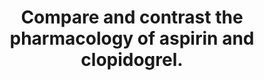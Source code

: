 ---
title: "Compare and contrast the pharmacology of aspirin and clopidogrel."
entityType: SAQ
exam: PEX
college: CICM
year: 2015
sitting: B
question: 20
passRate: 46
EC_extraCredit:
- "Candidates who followed a traditional template for pharmacology answers scored better, providing answers that covered the breath of the topic."
EC_expectedDomains:
- "Both agents are principally used as anti-platelet agents. Aspirin however has wider clinical applications."
- "Mechanism of action of both agents involves irreversible inhibitions of enzymes and/or receptors."
- "The inability of platelets to regenerate these means that physiological effects can not be fully explained by pharmacodynamics or pharmacokinetics alone."
---